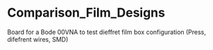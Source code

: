 # Comparison_Film_Designs
 Board for a Bode 00VNA to test dieffret film box configuration (Press,  difefrent wires, SMD)
